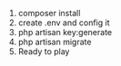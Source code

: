 1. composer install
2. create .env and config it
3. php artisan key:generate
4. php artisan migrate
5. Ready to play
